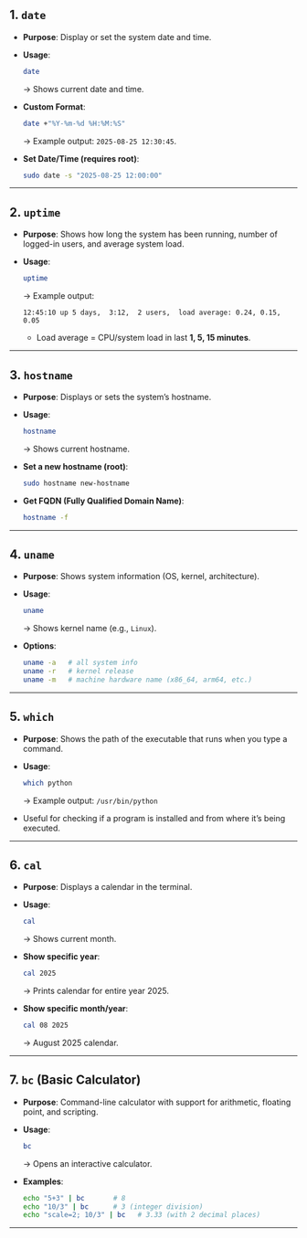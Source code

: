 ## **1. `date`**

* **Purpose**: Display or set the system date and time.

* **Usage**:

  ```bash
  date
  ```

  → Shows current date and time.

* **Custom Format**:

  ```bash
  date +"%Y-%m-%d %H:%M:%S"
  ```

  → Example output: `2025-08-25 12:30:45`.

* **Set Date/Time (requires root)**:

  ```bash
  sudo date -s "2025-08-25 12:00:00"
  ```

---

## **2. `uptime`**

* **Purpose**: Shows how long the system has been running, number of logged-in users, and average system load.
* **Usage**:

  ```bash
  uptime
  ```

  → Example output:

  ```
  12:45:10 up 5 days,  3:12,  2 users,  load average: 0.24, 0.15, 0.05
  ```

  * Load average = CPU/system load in last **1, 5, 15 minutes**.

---

## **3. `hostname`**

* **Purpose**: Displays or sets the system’s hostname.

* **Usage**:

  ```bash
  hostname
  ```

  → Shows current hostname.

* **Set a new hostname (root)**:

  ```bash
  sudo hostname new-hostname
  ```

* **Get FQDN (Fully Qualified Domain Name)**:

  ```bash
  hostname -f
  ```

---

## **4. `uname`**

* **Purpose**: Shows system information (OS, kernel, architecture).

* **Usage**:

  ```bash
  uname
  ```

  → Shows kernel name (e.g., `Linux`).

* **Options**:

  ```bash
  uname -a   # all system info
  uname -r   # kernel release
  uname -m   # machine hardware name (x86_64, arm64, etc.)
  ```

---

## **5. `which`**

* **Purpose**: Shows the path of the executable that runs when you type a command.

* **Usage**:

  ```bash
  which python
  ```

  → Example output: `/usr/bin/python`

* Useful for checking if a program is installed and from where it’s being executed.

---

## **6. `cal`**

* **Purpose**: Displays a calendar in the terminal.

* **Usage**:

  ```bash
  cal
  ```

  → Shows current month.

* **Show specific year**:

  ```bash
  cal 2025
  ```

  → Prints calendar for entire year 2025.

* **Show specific month/year**:

  ```bash
  cal 08 2025
  ```

  → August 2025 calendar.

---

## **7. `bc` (Basic Calculator)**

* **Purpose**: Command-line calculator with support for arithmetic, floating point, and scripting.

* **Usage**:

  ```bash
  bc
  ```

  → Opens an interactive calculator.

* **Examples**:

  ```bash
  echo "5+3" | bc       # 8
  echo "10/3" | bc      # 3 (integer division)
  echo "scale=2; 10/3" | bc   # 3.33 (with 2 decimal places)
  ```

---